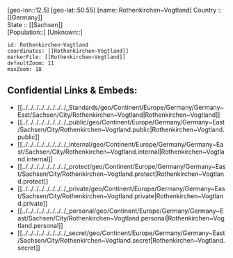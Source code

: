 ﻿---
location: [50.55,12.5] 
mapzoom: [7,12] 
mapmarker: city 
type: City
tags:
- geo/City


SpocWebEntityId: 33789
isDeleted: false
confidential: public

---
[geo-lon::12.5] 
[geo-lat::50.55] 
[name::Rothenkirchen~Vogtland] 
Country :: [[Germany]]  
State :: [[Sachsen]]  
[Population::] 
[Unknown::] 


```leaflet
id: Rothenkirchen~Vogtland
coordinates: [[Rothenkirchen~Vogtland]] 
markerFile: [[Rothenkirchen~Vogtland]] 
defaultZoom: 11 
maxZoom: 18
```


## Confidential Links & Embeds: 
- [[../../../../../../../../_Standards/geo/Continent/Europe/Germany/Germany~East/Sachsen/City/Rothenkirchen~Vogtland|Rothenkirchen~Vogtland]] 
- [[../../../../../../../../_public/geo/Continent/Europe/Germany/Germany~East/Sachsen/City/Rothenkirchen~Vogtland.public|Rothenkirchen~Vogtland.public]] 
- [[../../../../../../../../_internal/geo/Continent/Europe/Germany/Germany~East/Sachsen/City/Rothenkirchen~Vogtland.internal|Rothenkirchen~Vogtland.internal]] 
- [[../../../../../../../../_protect/geo/Continent/Europe/Germany/Germany~East/Sachsen/City/Rothenkirchen~Vogtland.protect|Rothenkirchen~Vogtland.protect]] 
- [[../../../../../../../../_private/geo/Continent/Europe/Germany/Germany~East/Sachsen/City/Rothenkirchen~Vogtland.private|Rothenkirchen~Vogtland.private]] 
- [[../../../../../../../../_personal/geo/Continent/Europe/Germany/Germany~East/Sachsen/City/Rothenkirchen~Vogtland.personal|Rothenkirchen~Vogtland.personal]] 
- [[../../../../../../../../_secret/geo/Continent/Europe/Germany/Germany~East/Sachsen/City/Rothenkirchen~Vogtland.secret|Rothenkirchen~Vogtland.secret]] 
